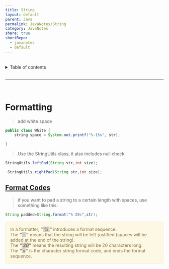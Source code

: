 ```yaml
---
title: String
layout: default
parent: Java
permalink: JavaNotes/String
category: JavaNotes
share: true
shortRepo:
  - javanotes
  - default              
---
```


<br/>            

<details markdown="block">                  
<summary>                  
Table of contents                  
</summary>                  
{: .text-delta }                  
1. TOC                  
{:toc}                  
</details>                  

<br/>                  

***                  

<br/>                  

# Formatting

> add white space

```java    
public class White {
    string space = System.out.printf("%-15s", str);

}
```    

> Use the StringUtils class, it also includes null check

```java    
StringUtils.leftPad(String str,int size);

```   

```java
 StringUtils.rightPad(String str,int size);
```

## [Format Codes](https://docs.oracle.com/javase/6/docs/api/java/util/Formatter.html#detail)

> if you want to pad a string to a certain length with spaces, use something like this:

```java    
String padded=String.format("%-20s",str);

```    

<div style="padding: 15px; border: 1px solid transparent; border-color: transparent; margin-bottom: 20px; border-radius: 4px; color: #8a6d3b;; background-color: #fcf8e3; border-color: #faebcc;">            
    <span>In a formatter, <strong>"<em style="background-color: lightgrey;"> % </em>"</strong> introduces a format sequence.</span><br>
    <span >The <strong>"<em style="background-color: lightgrey;"> - </em>"</strong> means that the string will be left-justified (spaces will be added at the end of the string).</span><br>
   <span> The <strong>"<em style="background-color: lightgrey;"> 20</em>"</strong> means the resulting string will be 20 characters long.</span><br>
   <span> The <strong>"<em style="background-color: lightgrey;"> s</em>"</strong> is the character string format code, and ends the format sequence.</span><br>
</div> 